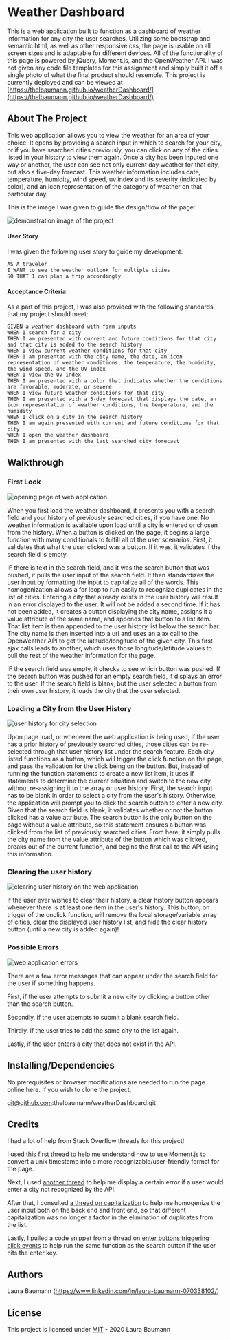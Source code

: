 # Weather Dashboard

This is a web application built to function as a dashboard of weather information for any city the user searches. Utilizing some bootstrap and semantic html, as well as other responsive css, the page is usable on all screen sizes and is adaptable for different devices. All of the functionality of this page is powered by jQuery, Moment.js, and the OpenWeather API. I was not given any code file templates for this assignment and simply built it off a single photo of what the final product should resemble. This project is currently deployed and can be viewed at [https://thelbaumann.github.io/weatherDashboard/](https://thelbaumann.github.io/weatherDashboard/).


## About The Project

This web application allows you to view the weather for an area of your choice. It opens by providing a search input in which to search for your city, or if you have searched cities previously, you can click on any of the cities listed in your history to view them again. Once a city has been inputed one way or another, the user can see not only current day weather for that city, but also a five-day forecast. This weather information includes date, temperature, humidity, wind speed, uv index and its severity (indicated by color), and an icon representation of the category of weather on that particular day.

This is the image I was given to guide the design/flow of the page:

![demonstration image of the project](https://github.com/thelbaumann/weatherDashboard/blob/main/Assets/demo_img.png)

#### User Story
I was given the following user story to guide my development:

```
AS A traveler
I WANT to see the weather outlook for multiple cities
SO THAT I can plan a trip accordingly
```

#### Acceptance Criteria
As a part of this project, I was also provided with the following standards that my project should meet:

```
GIVEN a weather dashboard with form inputs
WHEN I search for a city
THEN I am presented with current and future conditions for that city and that city is added to the search history
WHEN I view current weather conditions for that city
THEN I am presented with the city name, the date, an icon representation of weather conditions, the temperature, the humidity, the wind speed, and the UV index
WHEN I view the UV index
THEN I am presented with a color that indicates whether the conditions are favorable, moderate, or severe
WHEN I view future weather conditions for that city
THEN I am presented with a 5-day forecast that displays the date, an icon representation of weather conditions, the temperature, and the humidity
WHEN I click on a city in the search history
THEN I am again presented with current and future conditions for that city
WHEN I open the weather dashboard
THEN I am presented with the last searched city forecast
```

## Walkthrough

### First Look
![opening page of web application](https://github.com/thelbaumann/weatherDashboard/blob/main/Assets/screen_1.png)


When you first load the weather dashboard, it presents you with a search field and your history of previously searched cities, if you have one. No weather information is available upon load until a city is entered or chosen from the history. When a button is clicked on the page, it begins a large function with many conditionals to fulfill all of the user scenarios. First, it validates that what the user clicked was a button. If it was, it validates if the search field is empty. 

IF there is text in the search field, and it was the search button that was pushed, it pulls the user input of the search field. It then standardizes the user input by formatting the input to capitalize all of the words. This homogenization allows a for loop to run easily to recognize duplicates in the list of cities. Entering a city that already exists in the user history will result in an error displayed to the user. It will not be added a second time. If it has not been added, it creates a button displaying the city name, assigns it a value attribute of the same name, and appends that button to a list item. That list item is then appended to the user history list below the search bar. The city name is then inserted into a url and uses an ajax call to the OpenWeather API to get the latitude/longitude of the given city. This first ajax calls leads to another, which uses those longitude/latitude values to pull the rest of the weather information for the page.

IF the search field was empty, it checks to see which button was pushed. If the search button was pushed for an empty search field, it displays an error to the user. If the search field is blank, but the user selected a button from their own user history, it loads the city that the user selected.


### Loading a City from the User History
![user history for city selection](https://github.com/thelbaumann/weatherDashboard/blob/main/Assets/screen_2.png)

Upon page load, or whenever the web application is being used, if the user has a prior history of previously searched cities, those cities can be re-selected through that user history list under the search feature. Each city listed functions as a button, which will trigger the click function on the page, and pass the validation for the click being on the button. But, instead of running the function statements to create a new list item, it uses if statements to determine the current situation and switch to the new city without re-assigning it to the array or user history. First, the search input has to be blank in order to select a city from the user's history. Otherwise, the application will prompt you to click the search button to enter a new city. Given that the search field is blank, it validates whether or not the button clicked has a value attribute. The search button is the only button on the page without a value attribute, so this statement ensures a button was clicked from the list of previously searched cities. From here, it simply pulls the city name from the value attribute of the button which was clicked, breaks out of the current function, and begins the first call to the API using this information.


### Clearing the user history
![clearing user history on the web application](https://github.com/thelbaumann/weatherDashboard/blob/main/Assets/screen_3.png)

If the user ever wishes to clear their history, a clear history button appears whenever there is at least one item in the user's history. This button, on trigger of the onclick function, will remove the local storage/variable array of cities, clear the displayed user history list, and hide the clear history button (until a new city is added again)!


### Possible Errors
![web application errors](https://github.com/thelbaumann/weatherDashboard/blob/main/Assets/screen_4.png)

There are a few error messages that can appear under the search field for the user if something happens.

First, if the user attempts to submit a new city by clicking a button other than the search button.

Secondly, if the user attempts to submit a blank search field.

Thirdly, if the user tries to add the same city to the list again.

Lastly, if the user enters a city that does not exist in the API.


## Installing/Dependencies
No prerequisites or browser modifications are needed to run the page online here.
If you wish to clone the project,

git@github.com:thelbaumann/weatherDashboard.git

## Credits

I had a lot of help from Stack Overflow threads for this project!

I used this [first thread](https://stackoverflow.com/questions/20943089/how-to-convert-unix-timestamp-to-calendar-date-moment-js) to help me understand how to use Moment.js to convert a unix timestamp into a more recognizable/user-friendly format for the page.

Next, I used [another thread](https://stackoverflow.com/questions/14934317/how-to-handle-404-error-in-jquery-post) to help me display a certain error if a user would enter a city not recognized by the API.

After that, I consulted [a thread on capitalization](https://api.jquery.com/find/) to help me homogenize the user input both on the back end and front end, so that different capitalization was no longer a factor in the elimination of duplicates from the list.

Lastly, I pulled a code snippet from a thread on [enter buttons triggering click events](https://stackoverflow.com/questions/9146651/trigger-an-event-on-click-and-enter) to help run the same function as the search button if the user hits the enter key.


## Authors
Laura Baumann (https://www.linkedin.com/in/laura-baumann-070338102/)

## License
This project is licensed under [MIT](LICENSE) - 2020 Laura Baumann
